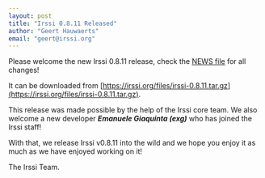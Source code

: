 ```yaml
---
layout: post
title: "Irssi 0.8.11 Released"
author: "Geert Hauwaerts"
email: "geert@irssi.org"
---
```


Please welcome the new Irssi 0.8.11 release, check the [NEWS
file](/NEWS#v0-8-11) for all changes!

It can be downloaded from
[https://irssi.org/files/irssi-0.8.11.tar.gz](https://irssi.org/files/irssi-0.8.11.tar.gz).

This release was made possible by the help of the Irssi core team. We also
welcome a new developer ***Emanuele Giaquinta (exg)*** who has
joined the Irssi staff!

With that, we release Irssi v0.8.11 into the wild and we hope you enjoy it as
much as we have enjoyed working on it!

The Irssi Team.
